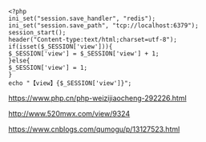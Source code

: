 ```
<?php
ini_set("session.save_handler", "redis");
ini_set("session.save_path", "tcp://localhost:6379");
session_start();
header("Content-type:text/html;charset=utf-8");
if(isset($_SESSION['view'])){
$_SESSION['view'] = $_SESSION['view'] + 1;
}else{
$_SESSION['view'] = 1;
}
echo "【view】{$_SESSION['view']}"; 
```

https://www.php.cn/php-weizijiaocheng-292226.html

http://www.520mwx.com/view/9324

https://www.cnblogs.com/qumogu/p/13127523.html